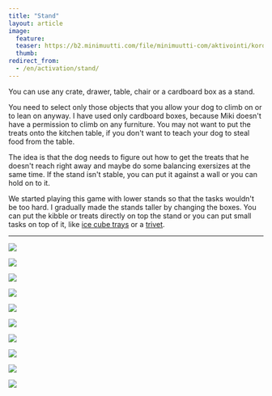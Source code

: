 ```yaml
---
title: "Stand"
layout: article
image:
  feature:
  teaser: https://b2.minimuutti.com/file/minimuutti-com/aktivointi/koroke/DSC46977-245px.jpg
  thumb:
redirect_from:
  - /en/activation/stand/
---
```


You can use any crate, drawer, table, chair or a cardboard box as a stand.

You need to select only those objects that you allow your dog to climb on or to lean on anyway. I have used only cardboard boxes, because Miki doesn't have a permission to climb on any furniture. You may not want to put the treats onto the kitchen table, if you don't want to teach your dog to steal food from the table.

The idea is that the dog needs to figure out how to get the treats that he doesn't reach right away and maybe do some balancing exersizes at the same time. If the stand isn't stable, you can put it against a wall or you can hold on to it.

We started playing this game with lower stands so that the tasks wouldn't be too hard. I gradually made the stands taller by changing the boxes. You can put the kibble or treats directly on top the stand or you can put small tasks on top of it, like [ice cube trays](/en/brain-games/ice-cube-trays/) or a [trivet](/en/brain-games/trivet/).

---

![](https://b2.minimuutti.com/file/minimuutti-com/aktivointi/jaapalamuotit/DSC46867-800px.jpg)

![](https://b2.minimuutti.com/file/minimuutti-com/aktivointi/jaapalamuotit/DSC46872-800px.jpg)

![](https://b2.minimuutti.com/file/minimuutti-com/aktivointi/koroke/DSC46941-800px.jpg)

![](https://b2.minimuutti.com/file/minimuutti-com/aktivointi/jaapalamuotit/DSC46898-800px.jpg)

![](https://b2.minimuutti.com/file/minimuutti-com/aktivointi/jaapalamuotit/DSC46904-800px.jpg)

![](https://b2.minimuutti.com/file/minimuutti-com/aktivointi/koroke/DSC46977-800px.jpg)

![](https://b2.minimuutti.com/file/minimuutti-com/aktivointi/koroke/DSC46979-800px.jpg)

![](https://b2.minimuutti.com/file/minimuutti-com/aktivointi/koroke/DSC46967-800px.jpg)

![](https://b2.minimuutti.com/file/minimuutti-com/aktivointi/koroke/DSC48531-800px.jpg)

![](https://b2.minimuutti.com/file/minimuutti-com/aktivointi/koroke/DSC48532-800px.jpg)

